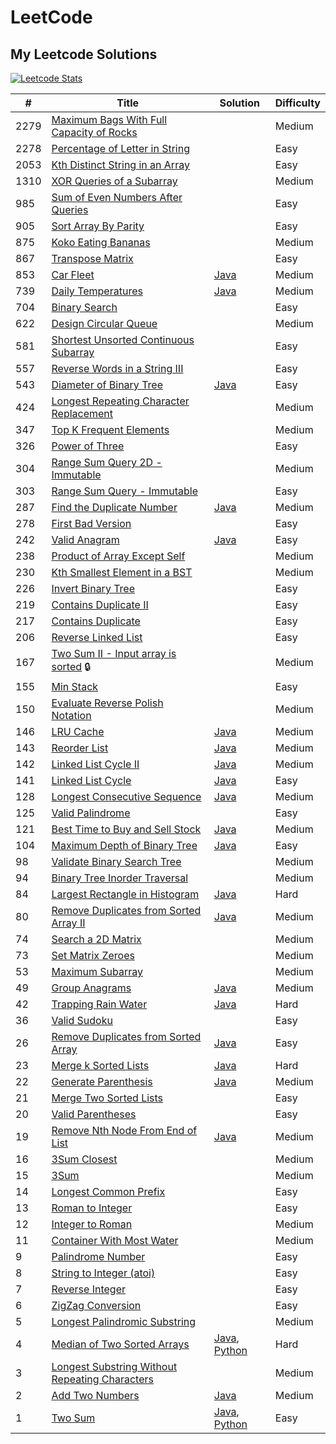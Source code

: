 # LeetCode

## My Leetcode Solutions

[![Leetcode Stats](https://leetcard.jacoblin.cool/MaryllCastelino?extension=heatmap&border=0&radius=10)](https://leetcode.com/MaryllCastelino)

|#|Title| Solution| Difficulty |
| ---- | ------------------------------------------------------------------------------------------------------------------------------- | -------------------------------------------------------------------------- | ---------- |
| 2279 | [Maximum Bags With Full Capacity of Rocks](https://leetcode.com/problems/maximum-bags-with-full-capacity-of-rocks/)|| Medium     |
| 2278 | [Percentage of Letter in String](https://leetcode.com/problems/percentage-of-letter-in-string/)|| Easy       |
| 2053 | [Kth Distinct String in an Array](https://leetcode.com/problems/kth-distinct-string-in-an-array/)|| Easy       |
| 1310 | [XOR Queries of a Subarray](https://leetcode.com/problems/xor-queries-of-a-subarray/)|| Medium     |
| 985  | [Sum of Even Numbers After Queries](https://leetcode.com/problems/sum-of-even-numbers-after-queries/)|| Easy       |
| 905  | [Sort Array By Parity](https://leetcode.com/problems/sort-array-by-parity/)|| Easy       |
| 875  | [Koko Eating Bananas](https://leetcode.com/problems/koko-eating-bananas/)|| Medium     |
| 867  | [Transpose Matrix](https://leetcode.com/problems/transpose-matrix/)|| Easy       |
| 853  | [Car Fleet](https://leetcode.com/problems/car-fleet/description/)|[Java](algorithms/java/carFleet.java)|Medium|
| 739  | [Daily Temperatures](https://leetcode.com/problems/daily-temperatures/description/)|[Java](algorithms/java/dailyTemperatures.java)|Medium|
| 704  | [Binary Search](https://leetcode.com/problems/binary-search/)|| Easy       |
| 622  | [Design Circular Queue](https://leetcode.com/problems/design-circular-queue/)|| Medium     |
| 581  | [Shortest Unsorted Continuous Subarray](https://leetcode.com/problems/shortest-unsorted-continuous-subarray/)|| Easy       |
| 557  | [Reverse Words in a String III](https://leetcode.com/problems/reverse-words-in-a-string-iii/)|| Easy       |
| 543  | [Diameter of Binary Tree](https://leetcode.com/problems/diameter-of-binary-tree/)| [Java](algorithms/java/DiameterOfBinaryTree.java)| Easy       |
| 424  | [Longest Repeating Character Replacement](https://leetcode.com/problems/longest-repeating-character-replacement/)|| Medium     |
| 347  | [Top K Frequent Elements](https://leetcode.com/problems/top-k-frequent-elements/)|| Medium     |
| 326  | [Power of Three](https://leetcode.com/problems/power-of-three/)|| Easy       |
| 304  | [Range Sum Query 2D - Immutable](https://leetcode.com/problems/range-sum-query-2d-immutable/)|| Medium|
| 303  | [Range Sum Query - Immutable](https://leetcode.com/problems/range-sum-query-immutable/)|| Easy       |
| 287  | [Find the Duplicate Number](https://leetcode.com/problems/find-the-duplicate-number/description/) | [Java](algorithms/java/findTheDuplicateNumber.java) | Medium |
| 278  | [First Bad Version](https://leetcode.com/problems/first-bad-version/)|| Easy       |
| 242  | [Valid Anagram](https://leetcode.com/problems/valid-anagram/)|[Java](algorithms/java/validAnagram.java)| Easy       |
| 238  | [Product of Array Except Self](https://leetcode.com/problems/product-of-array-except-self/)|| Medium     |
| 230  | [Kth Smallest Element in a BST](https://leetcode.com/problems/kth-smallest-element-in-a-bst/)|| Medium     |
| 226  | [Invert Binary Tree](https://leetcode.com/problems/invert-binary-tree/)|| Easy       |
| 219  | [Contains Duplicate II](https://leetcode.com/problems/contains-duplicate-ii/)|| Easy       |
| 217  | [Contains Duplicate](https://leetcode.com/problems/contains-duplicate/)|| Easy       |
| 206  | [Reverse Linked List](https://leetcode.com/problems/reverse-linked-list/)|| Easy       |
| 167  | [Two Sum II - Input array is sorted](https://leetcode.com/problems/two-sum-ii-input-array-is-sorted/) 🔒|| Medium     |
| 155  | [Min Stack](https://leetcode.com/problems/min-stack/)|| Easy       |
| 150  | [Evaluate Reverse Polish Notation](https://leetcode.com/problems/evaluate-reverse-polish-notation/)|| Medium     |
| 146  | [LRU Cache](https://leetcode.com/problems/lru-cache/description/) | [Java](algorithms/java/LRUCache.java) | Medium |
| 143  | [Reorder List](https://leetcode.com/problems/reorder-list/description/)|[Java](algorithms/java/reorderList.java)|Medium|
| 142  | [Linked List Cycle II](https://leetcode.com/problems/linked-list-cycle-ii/description/) |[Java](algorithms/java/linkedListCycleII.java)| Medium |
| 141  | [Linked List Cycle](https://leetcode.com/problems/linked-list-cycle/description/)|[Java](algorithms/java/linkedListCycle.java)|Easy|
| 128  | [Longest Consecutive Sequence](https://leetcode.com/problems/longest-consecutive-sequence/)| [Java](algorithms/java/longestConsecutiveSequence.java)| Medium     |
| 125  | [Valid Palindrome](https://leetcode.com/problems/valid-palindrome/)|| Easy       |
| 121  | [Best Time to Buy and Sell Stock](https://leetcode.com/problems/best-time-to-buy-and-sell-stock/)| [Java](algorithms/java/bestTimeToBuyAndSellStock.java)| Medium     |
| 104  | [Maximum Depth of Binary Tree](https://leetcode.com/problems/maximum-depth-of-binary-tree/)| [Java](algorithms/java/MaximumDepthOfBinaryTree.java)| Easy       |
| 98   | [Validate Binary Search Tree](https://leetcode.com/problems/validate-binary-search-tree/)|| Medium     |
| 94   | [Binary Tree Inorder Traversal](https://leetcode.com/problems/binary-tree-inorder-traversal/)|| Medium     |
| 84   | [Largest Rectangle in Histogram](https://leetcode.com/problems/largest-rectangle-in-histogram/description/) | [Java](algorithms/java/largestRectangleInHistogram.java) | Hard |
| 80   | [Remove Duplicates from Sorted Array II](https://leetcode.com/problems/remove-duplicates-from-sorted-array-ii/description/)|[Java](algorithms/java/removeDuplicatesFromSortedArrayII.java)|Medium|
| 74   | [Search a 2D Matrix](https://leetcode.com/problems/search-a-2d-matrix/)|| Medium     |
| 73   | [Set Matrix Zeroes](https://leetcode.com/problems/set-matrix-zeroes/)|| Medium     |
| 53   | [Maximum Subarray](https://leetcode.com/problems/maximum-subarray/)|| Medium     |
| 49   | [Group Anagrams](https://leetcode.com/problems/anagrams/)|[Java](/home/maryll/Projects/leetcode/algorithms/java/groupAnagrams.java)| Medium     |
| 42   | [Trapping Rain Water](https://leetcode.com/problems/trapping-rain-water/)|[Java](algorithms/java/trappingRainWater.java)| Hard       |
| 36   | [Valid Sudoku](https://leetcode.com/problems/valid-sudoku/)|| Easy       |
| 26   | [Remove Duplicates from Sorted Array](https://leetcode.com/problems/remove-duplicates-from-sorted-array/description/)|[Java](algorithms/java/removeDuplicatesFromSortedArray.java)| Easy
| 23   | [Merge k Sorted Lists](https://leetcode.com/problems/merge-k-sorted-lists/description/) | [Java](algorithms/java/mergeKSortedLists.java) | Hard |
| 22   | [Generate Parenthesis](https://leetcode.com/problems/generate-parentheses/description/) | [Java](algorithms/java/generateParenthesis.java) | Medium |
| 21   | [Merge Two Sorted Lists](https://leetcode.com/problems/merge-two-sorted-lists/)|| Easy       |
| 20   | [Valid Parentheses](https://leetcode.com/problems/valid-parentheses/)|| Easy       |
| 19   | [Remove Nth Node From End of List](https://leetcode.com/problems/remove-nth-node-from-end-of-list/description/)|[Java](algorithms/java/removeNthNodeFromEndOfList.java)|Medium|
| 16   | [3Sum Closest](https://leetcode.com/problems/3sum-closest/)|| Medium     |
| 15   | [3Sum](https://leetcode.com/problems/3sum/)|| Medium     |
| 14   | [Longest Common Prefix](https://leetcode.com/problems/longest-common-prefix/)|| Easy       |
| 13   | [Roman to Integer](https://leetcode.com/problems/roman-to-integer/)|| Easy       |
| 12   | [Integer to Roman](https://leetcode.com/problems/integer-to-roman/)|| Medium     |
| 11   | [Container With Most Water](https://leetcode.com/problems/container-with-most-water/)|| Medium     |
| 9    | [Palindrome Number](https://leetcode.com/problems/palindrome-number/)|| Easy       |
| 8    | [String to Integer (atoi)](https://leetcode.com/problems/string-to-integer-atoi/)|| Easy       |
| 7    | [Reverse Integer](https://leetcode.com/problems/reverse-integer/)|| Easy       |
| 6    | [ZigZag Conversion](https://leetcode.com/problems/zigzag-conversion/)|| Easy       |
| 5    | [Longest Palindromic Substring](https://leetcode.com/problems/longest-palindromic-substring/)|| Medium     |
| 4    | [Median of Two Sorted Arrays](https://leetcode.com/problems/median-of-two-sorted-arrays/)|[Java](algorithms/java/medianOfTwoSortedArrays.java), [Python](/home/maryll/Projects/leetcode/algorithms/python/medianOfTwoSortedArrays.py)| Hard       |
| 3    | [Longest Substring Without Repeating Characters](https://leetcode.com/problems/longest-substring-without-repeating-characters/) || Medium     |
| 2    | [Add Two Numbers](https://leetcode.com/problems/add-two-numbers/)| [Java](algorithms/java/addTwoNumbers.java)| Medium     |
| 1    | [Two Sum](https://leetcode.com/problems/two-sum/)| [Java](algorithms/java/twoSum.java), [Python](algorithms/python/twoSum.py) | Easy       |
